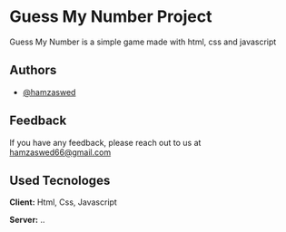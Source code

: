 # Guess My Number Project

Guess My Number is a simple game made with html, css and javascript


## Authors

- [@hamzaswed](https://github.com/hamzaswed)


## Feedback

If you have any feedback, please reach out to us at hamzaswed66@gmail.com


## Used Tecnologes

**Client:** Html, Css, Javascript

**Server:** ..

